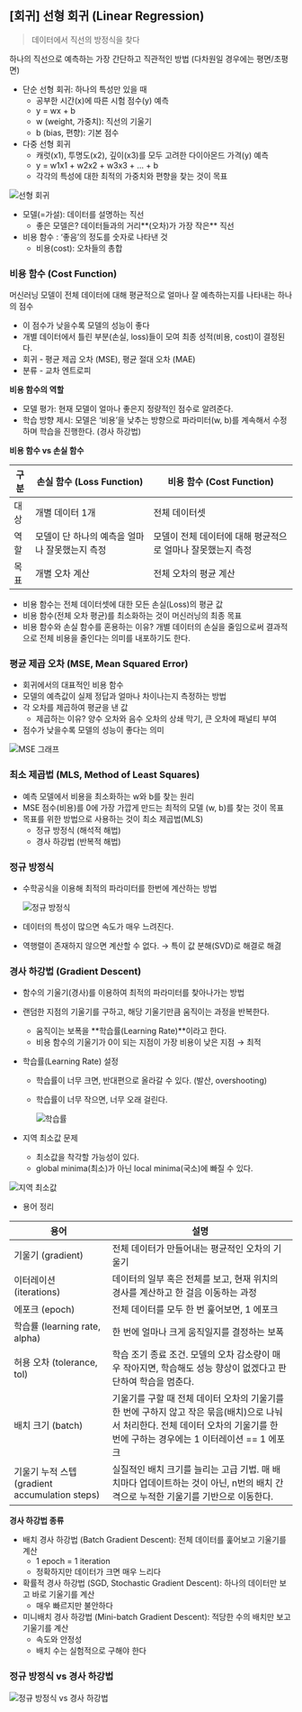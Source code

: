 ## [회귀] 선형 회귀 (Linear Regression)

> 데이터에서 직선의 방정식을 찾다
>

하나의 직선으로 예측하는 가장 간단하고 직관적인 방법 (다차원일 경우에는 평면/초평면)

- 단순 선형 회귀: 하나의 특성만 있을 때
    - 공부한 시간(x)에 따른 시험 점수(y) 예측
    - y = wx + b
    - w (weight, 가중치): 직선의 기울기
    - b (bias, 편향): 기본 점수
- 다중 선형 회귀
    - 캐럿(x1), 투명도(x2), 깊이(x3)를 모두 고려한 다이아몬드 가격(y) 예측
    - y = w1x1 + w2x2 + w3x3 + … + b
    - 각각의 특성에 대한 최적의 가중치와 편향을 찾는 것이 목표

![선형 회귀](../images/linear-regression_1.png)

- 모델(=가설): 데이터를 설명하는 직선
    - 좋은 모델은? 데이터들과의 거리**(오차)가 가장 작은** 직선
- 비용 함수 : ‘좋음’의 정도를 숫자로 나타낸 것
    - 비용(cost): 오차들의 총합


### 비용 함수 (Cost Function)

머신러닝 모델이 전체 데이터에 대해 평균적으로 얼마나 잘 예측하는지를 나타내는 하나의 점수

- 이 점수가 낮을수록 모델의 성능이 좋다
- 개별 데이터에서 틀린 부분(손실, loss)들이 모여 최종 성적(비용, cost)이 결정된다.
- 회귀 - 평균 제곱 오차 (MSE), 평균 절대 오차 (MAE)
- 분류 - 교차 엔트로피

**비용 함수의 역할**

- 모델 평가: 현재 모델이 얼마나 좋은지 정량적인 점수로 알려준다.
- 학습 방향 제시: 모델은 ‘비용’을 낮추는 방향으로 파라미터(w, b)를 계속해서 수정하며 학습을 진행한다. (경사 하강법)

**비용 함수 vs 손실 함수**

| 구분 | 손실 함수 (Loss Function) | 비용 함수 (Cost Function) |
| --- | --- | --- |
| 대상 | 개별 데이터 1개 | 전체 데이터셋 |
| 역할 | 모델이 단 하나의 예측을 얼마나 잘못했는지 측정 | 모델이 전체 데이터에 대해 평균적으로 얼마나 잘못했는지 측정 |
| 목표 | 개별 오차 계산 | 전체 오차의 평균 계산 |
- 비용 함수는 전체 데이터셋에 대한 모든 손실(Loss)의 평균 값
- 비용 함수(전체 오차 평균)를 최소화하는 것이 머신러닝의 최종 목표
- 비용 함수와 손실 함수를 혼용하는 이유?
개별 데이터의 손실을 줄임으로써 결과적으로 전체 비용을 줄인다는 의미를 내포하기도 한다.


### 평균 제곱 오차 (MSE, Mean Squared Error)

- 회귀에서의 대표적인 비용 함수
- 모델의 예측값이 실제 정답과 얼마나 차이나는지 측정하는 방법
- 각 오차를 제곱하여 평균을 낸 값
    - 제곱하는 이유? 양수 오차와 음수 오차의 상쇄 막기, 큰 오차에 패널티 부여
- 점수가 낮을수록 모델의 성능이 좋다는 의미

![MSE 그래프](../images/linear-regression_2.png)

### 최소 제곱법 (MLS, Method of Least Squares)

- 예측 모델에서 비용을 최소화하는 w와 b를 찾는 원리
- MSE 점수(비용)를 0에 가장 가깝게 만드는 최적의 모델 (w, b)를 찾는 것이 목표
- 목표를 위한 방법으로 사용하는 것이 최소 제곱법(MLS)
    - 정규 방정식 (해석적 해법)
    - 경사 하강법 (반복적 해법)

### 정규 방정식

- 수학공식을 이용해 최적의 파라미터를 한번에 계산하는 방법

    ![정규 방정식](../images/linear-regression_3.png)

- 데이터의 특성이 많으면 속도가 매우 느려진다.
- 역행렬이 존재하지 않으면 계산할 수 없다. → 특이 값 분해(SVD)로 해결로 해겷

### 경사 하강법 (Gradient Descent)

- 함수의 기울기(경사)를 이용하여 최적의 파라미터를 찾아나가는 방법
- 랜덤한 지점의 기울기를 구하고, 해당 기울기만큼 움직이는 과정을 반복한다.
    - 움직이는 보폭을 **학습률(Learning Rate)**이라고 한다.
    - 비용 함수의 기울기가 0이 되는 지점이 가장 비용이 낮은 지점 → 최적
- 학습률(Learning Rate) 설정
    - 학습률이 너무 크면, 반대편으로 올라갈 수 있다. (발산, overshooting)
    - 학습률이 너무 작으면, 너무 오래 걸린다.

        ![학습률](../images/linear-regression_4.png)

- 지역 최소값 문제
    - 최소값을 착각할 가능성이 있다.
    - global minima(최소)가 아닌 local minima(국소)에 빠질 수 있다.

![지역 최소값](../images/linear-regression_5.png)

- 용어 정리

| 용어 | 설명 |
| --- | --- |
| 기울기 (gradient) | 전체 데이터가 만들어내는 평균적인 오차의 기울기 |
| 이터레이션 (iterations) | 데이터의 일부 혹은 전체를 보고, 현재 위치의 경사를 계산하고 한 걸음 이동하는 과정 |
| 에포크 (epoch) | 전체 데이터를 모두 한 번 훑어보면, 1 에포크 |
| 학습률 (learning rate, alpha) | 한 번에 얼마나 크게 움직일지를 결정하는 보폭 |
| 허용 오차 (tolerance, tol) | 학습 조기 종료 조건. 모델의 오차 감소량이 매우 작아지면, 학습해도 성능 향상이 없겠다고 판단하여 학습을 멈춘다. |
| 배치 크기 (batch) | 기울기를 구할 때 전체 데이터 오차의 기울기를 한 번에 구하지 않고 작은 묶음(배치)으로 나눠서 처리한다. 전체 데이터 오차의 기울기를 한 번에 구하는 경우에는 1 이터레이션 == 1 에포크 |
| 기울기 누적 스텝 (gradient accumulation steps) | 실질적인 배치 크기를 늘리는 고급 기법. 매 배치마다 업데이트하는 것이 아닌, n번의 배치 간격으로 누적한 기울기를 기반으로 이동한다. |

**경사 하강법 종류**

- 배치 경사 하강법 (Batch Gradient Descent): 전체 데이터를 훑어보고 기울기를 계산
    - 1 epoch = 1 iteration
    - 정확하지만 데이터가 크면 매우 느리다
- 확률적 경사 하강법 (SGD, Stochastic Gradient Descent): 하나의 데이터만 보고 바로 기울기를 계산
    - 매우 빠르지만 불안하다
- 미니배치 경사 하강법 (Mini-batch Gradient Descent): 적당한 수의 배치만 보고 기울기를 계산
    - 속도와 안정성
    - 배치 수는 실험적으로 구해야 한다

### 정규 방정식 vs 경사 하강법

![정규 방정식 vs 경사 하강법](../images/linear-regression_6.png)